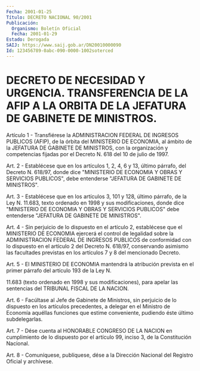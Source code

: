 ```yaml
---
Fecha: 2001-01-25
Título: DECRETO NACIONAL 90/2001
Publicación:
  Organismo: Boletín Oficial
  Fecha: 2001-01-29
Estado: Derogada
SAIJ: https://www.saij.gob.ar/DN20010000090
Id: 123456789-0abc-090-0000-1002soterced
---
```

# DECRETO DE NECESIDAD Y URGENCIA. TRANSFERENCIA DE LA AFIP A LA ORBITA DE LA JEFATURA DE GABINETE DE MINISTROS.

<a id="1"></a>
Artículo 1 - Transfiérese la ADMINISTRACION FEDERAL DE INGRESOS PUBLICOS (AFIP), de la órbita del MINISTERIO DE ECONOMIA, al ámbito de la JEFATURA DE GABINETE DE MINISTROS, con la organización y competencias fijadas por el Decreto N. 618 del 10 de julio de 1997.

<a id="2"></a>
Art. 2 - Establécese que en los artículos 1, 2, 4, 6 y 13, último párrafo, del Decreto N. 618/97, donde dice "MINISTERIO DE ECONOMIA Y OBRAS Y SERVICIOS PUBLICOS", debe entenderse "JEFATURA DE GABINETE DE MINISTROS".

<a id="3"></a>
Art. 3 - Establécese que en los artículos 3, 101 y 128, último párrafo, de la Ley N. 11.683, texto ordenado en 1998 y sus modificaciones, donde dice "MINISTERIO DE ECONOMIA Y OBRAS Y SERVICIOS PUBLICOS" debe entenderse "JEFATURA DE GABINETE DE MINISTROS".

<a id="4"></a>
Art. 4 - Sin perjuicio de lo dispuesto en el artículo 2, establécese que el MINISTERIO DE ECONOMIA ejercerá el control de legalidad sobre la ADMINISTRACION FEDERAL DE INGRESOS PUBLICOS de conformidad con lo dispuesto en el artículo 2 del Decreto N. 618/97, conservando asimismo las facultades previstas en los artículos 7 y 8 del mencionado Decreto.

<a id="5"></a>
Art. 5 - El MINISTERIO DE ECONOMIA mantendrá la atribución prevista en el primer párrafo del artículo 193 de la Ley N.

11.683 (texto ordenado en 1998 y sus modificaciones), para apelar las sentencias del TRIBUNAL FISCAL DE LA NACION.

<a id="6"></a>
Art. 6 - Facúltase al Jefe de Gabinete de Ministros, sin perjuicio de lo dispuesto en los artículos precedentes, a delegar en el Ministro de Economía aquéllas funciones que estime conveniente, pudiendo éste último subdelegarlas.

<a id="7"></a>
Art. 7 - Dése cuenta al HONORABLE CONGRESO DE LA NACION en cumplimiento de lo dispuesto por el artículo 99, inciso 3, de la Constitución Nacional.

<a id="8"></a>
Art. 8 - Comuníquese, publíquese, dése a la Dirección Nacional del Registro Oficial y archívese.